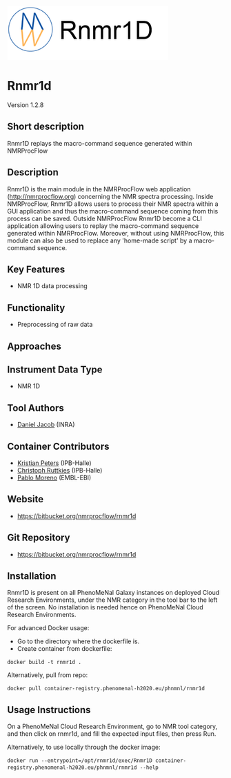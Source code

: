 ![Logo](figs/logo.png)

# Rnmr1d
Version 1.2.8

## Short description
Rnmr1D replays the macro-command sequence generated within NMRProcFlow 

## Description

Rnmr1D is the main module in the NMRProcFlow web application (http://nmrprocflow.org) concerning the NMR spectra processing. Inside NMRProcFlow, Rnmr1D allows users to process their NMR spectra within a GUI application and thus the macro-command sequence coming from this process can be saved. Outside NMRProcFlow Rnmr1D become a CLI application allowing users to replay the macro-command sequence generated within NMRProcFlow. Moreover, without using NMRProcFlow, this module can also be used to replace any 'home-made script' by a macro-command sequence.

## Key Features

- NMR 1D data processing

## Functionality

- Preprocessing of raw data

## Approaches

## Instrument Data Type

- NMR 1D

## Tool Authors

- [Daniel Jacob](https://www.linkedin.com/in/daniel-jacob-b3bb4855/?ppe=1) (INRA)

## Container Contributors

- [Kristian Peters](https://github.com/korseby) (IPB-Halle)
- [Christoph Ruttkies](https://github.com/c-ruttkies) (IPB-Halle)
- [Pablo Moreno](https://github.com/pcm32) (EMBL-EBI)

## Website

- https://bitbucket.org/nmrprocflow/rnmr1d

## Git Repository

- https://bitbucket.org/nmrprocflow/rnmr1d

## Installation

Rnmr1D is present on all PhenoMeNal Galaxy instances on deployed Cloud Research Environments, under the NMR category in the tool bar to the left of the screen. No installation is needed hence on PhenoMeNal Cloud Research Environments.

For advanced Docker usage:

- Go to the directory where the dockerfile is.
- Create container from dockerfile:

```
docker build -t rnmr1d .
```

Alternatively, pull from repo:

```
docker pull container-registry.phenomenal-h2020.eu/phnmnl/rnmr1d
```

## Usage Instructions

On a PhenoMeNal Cloud Research Environment, go to NMR tool category, and then click on rnmr1d, and fill the expected input files, then press Run. 

Alternatively, to use locally through the docker image:

```
docker run --entrypoint=/opt/rnmr1d/exec/Rnmr1D container-registry.phenomenal-h2020.eu/phnmnl/rnmr1d --help
```

